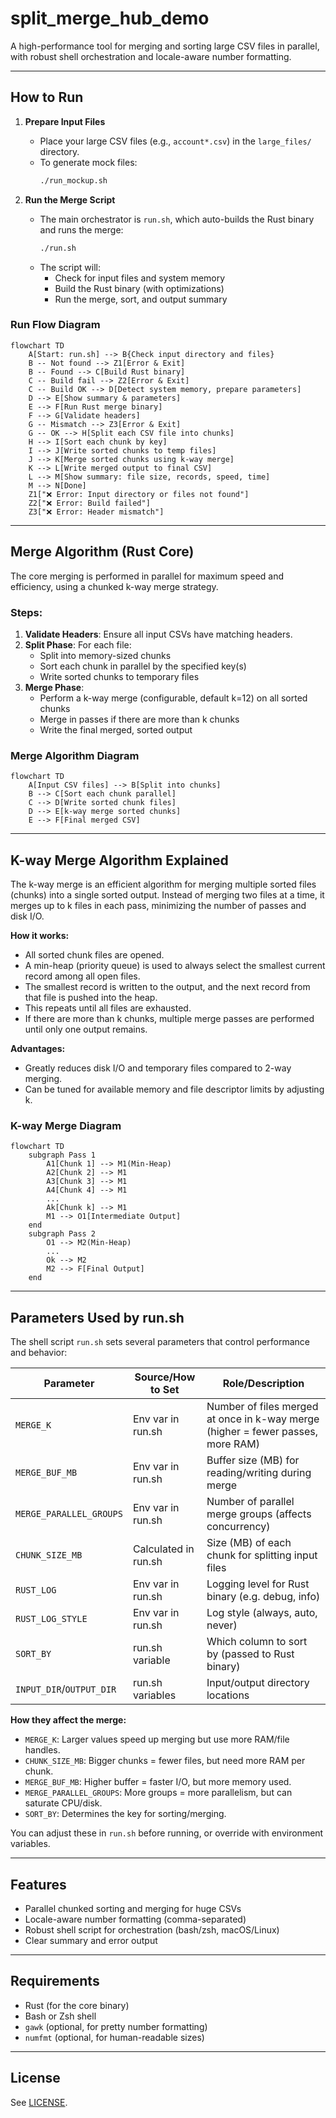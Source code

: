 # split_merge_hub_demo

A high-performance tool for merging and sorting large CSV files in parallel, with robust shell orchestration and locale-aware number formatting.

---

## How to Run

1. **Prepare Input Files**
   - Place your large CSV files (e.g., `account*.csv`) in the `large_files/` directory.
   - To generate mock files:  
     ```sh
     ./run_mockup.sh
     ```

2. **Run the Merge Script**
   - The main orchestrator is `run.sh`, which auto-builds the Rust binary and runs the merge:
     ```sh
     ./run.sh
     ```
   - The script will:
     - Check for input files and system memory
     - Build the Rust binary (with optimizations)
     - Run the merge, sort, and output summary

### Run Flow Diagram
```mermaid
flowchart TD
    A[Start: run.sh] --> B{Check input directory and files}
    B -- Not found --> Z1[Error & Exit]
    B -- Found --> C[Build Rust binary]
    C -- Build fail --> Z2[Error & Exit]
    C -- Build OK --> D[Detect system memory, prepare parameters]
    D --> E[Show summary & parameters]
    E --> F[Run Rust merge binary]
    F --> G[Validate headers]
    G -- Mismatch --> Z3[Error & Exit]
    G -- OK --> H[Split each CSV file into chunks]
    H --> I[Sort each chunk by key]
    I --> J[Write sorted chunks to temp files]
    J --> K[Merge sorted chunks using k-way merge]
    K --> L[Write merged output to final CSV]
    L --> M[Show summary: file size, records, speed, time]
    M --> N[Done]
    Z1["❌ Error: Input directory or files not found"]
    Z2["❌ Error: Build failed"]
    Z3["❌ Error: Header mismatch"]
```

---

## Merge Algorithm (Rust Core)

The core merging is performed in parallel for maximum speed and efficiency, using a chunked k-way merge strategy.

### Steps:
1. **Validate Headers**: Ensure all input CSVs have matching headers.
2. **Split Phase**: For each file:
    - Split into memory-sized chunks
    - Sort each chunk in parallel by the specified key(s)
    - Write sorted chunks to temporary files
3. **Merge Phase**:
    - Perform a k-way merge (configurable, default k=12) on all sorted chunks
    - Merge in passes if there are more than k chunks
    - Write the final merged, sorted output

### Merge Algorithm Diagram
```mermaid
flowchart TD
    A[Input CSV files] --> B[Split into chunks]
    B --> C[Sort each chunk parallel]
    C --> D[Write sorted chunk files]
    D --> E[k-way merge sorted chunks]
    E --> F[Final merged CSV]
```

---

## K-way Merge Algorithm Explained

The k-way merge is an efficient algorithm for merging multiple sorted files (chunks) into a single sorted output. Instead of merging two files at a time, it merges up to k files in each pass, minimizing the number of passes and disk I/O.

**How it works:**
- All sorted chunk files are opened.
- A min-heap (priority queue) is used to always select the smallest current record among all open files.
- The smallest record is written to the output, and the next record from that file is pushed into the heap.
- This repeats until all files are exhausted.
- If there are more than k chunks, multiple merge passes are performed until only one output remains.

**Advantages:**
- Greatly reduces disk I/O and temporary files compared to 2-way merging.
- Can be tuned for available memory and file descriptor limits by adjusting k.

### K-way Merge Diagram
```mermaid
flowchart TD
    subgraph Pass 1
        A1[Chunk 1] --> M1(Min-Heap)
        A2[Chunk 2] --> M1
        A3[Chunk 3] --> M1
        A4[Chunk 4] --> M1
        ...
        Ak[Chunk k] --> M1
        M1 --> O1[Intermediate Output]
    end
    subgraph Pass 2
        O1 --> M2(Min-Heap)
        ...
        Ok --> M2
        M2 --> F[Final Output]
    end
```

---

## Parameters Used by run.sh

The shell script `run.sh` sets several parameters that control performance and behavior:

| Parameter              | Source/How to Set      | Role/Description                                                                 |
|------------------------|-----------------------|----------------------------------------------------------------------------------|
| `MERGE_K`              | Env var in run.sh     | Number of files merged at once in k-way merge (higher = fewer passes, more RAM)   |
| `MERGE_BUF_MB`         | Env var in run.sh     | Buffer size (MB) for reading/writing during merge                                 |
| `MERGE_PARALLEL_GROUPS`| Env var in run.sh     | Number of parallel merge groups (affects concurrency)                             |
| `CHUNK_SIZE_MB`        | Calculated in run.sh  | Size (MB) of each chunk for splitting input files                                 |
| `RUST_LOG`             | Env var in run.sh     | Logging level for Rust binary (e.g. debug, info)                                  |
| `RUST_LOG_STYLE`       | Env var in run.sh     | Log style (always, auto, never)                                                   |
| `SORT_BY`              | run.sh variable       | Which column to sort by (passed to Rust binary)                                   |
| `INPUT_DIR`/`OUTPUT_DIR`| run.sh variables     | Input/output directory locations                                                  |

**How they affect the merge:**
- `MERGE_K`: Larger values speed up merging but use more RAM/file handles.
- `CHUNK_SIZE_MB`: Bigger chunks = fewer files, but need more RAM per chunk.
- `MERGE_BUF_MB`: Higher buffer = faster I/O, but more memory used.
- `MERGE_PARALLEL_GROUPS`: More groups = more parallelism, but can saturate CPU/disk.
- `SORT_BY`: Determines the key for sorting/merging.

You can adjust these in `run.sh` before running, or override with environment variables.

---

## Features
- Parallel chunked sorting and merging for huge CSVs
- Locale-aware number formatting (comma-separated)
- Robust shell script for orchestration (bash/zsh, macOS/Linux)
- Clear summary and error output

---

## Requirements
- Rust (for the core binary)
- Bash or Zsh shell
- `gawk` (optional, for pretty number formatting)
- `numfmt` (optional, for human-readable sizes)

---

## License
See [LICENSE](LICENSE).
